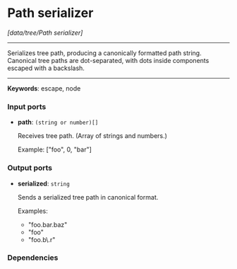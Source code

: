 # Path serializer

_[data/tree/Path serializer]_

---

Serializes tree path, producing a canonically formatted path string.  
Canonical tree paths are dot-separated, with dots inside components escaped with a backslash.  

---

__Keywords__: escape, node

### Input ports

* __path__: ` (string or number)[] `

    Receives tree path. (Array of strings and numbers.)  
      
    Example: ["foo", 0, "bar"]  

### Output ports

* __serialized__: ` string `

    Sends a serialized tree path in canonical format.  
      
    Examples:  
    * "foo.bar.baz"  
    * "foo"  
    * "foo.b\\.r"  

### Dependencies




